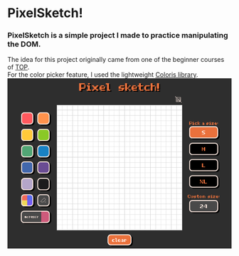 # PixelSketch!
### PixelSketch is a simple project I made to practice manipulating the DOM.
The idea for this project originally came from one of the beginner courses of [TOP](https://github.com/TheOdinProject).<br />For the color picker feature, I used the lightweight [Coloris library](https://github.com/mdbassit/Coloris).<br /> 
![page screenshot](/images/screenshot.png)
